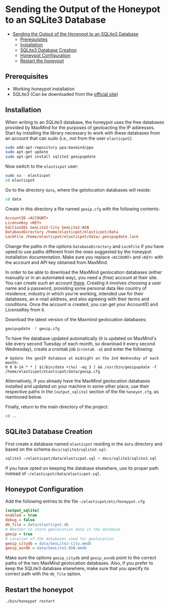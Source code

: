 # Sending the Output of the Honeypot to an SQLite3 Database

- [Sending the Output of the Honeypot to an SQLite3 Database](#sending-the-output-of-the-honeypot-to-an-sqlite3-database)
  - [Prerequisites](#prerequisites)
  - [Installation](#installation)
  - [SQLite3 Database Creation](#sqlite3-database-creation)
  - [Honeypot Configuration](#honeypot-configuration)
  - [Restart the honeypot](#restart-the-honeypot)

## Prerequisites

- Working honeypot installation
- SQLite3 (Can be downloaded from the [official site](https://sqlite.org/download.html))

## Installation

When writing to an SQLite3 database, the honeypot uses the free databases
provided by MaxMind for the purposes of geoloacting the IP addresses.
Start by installing the library necessary to work with these databases
from an account that can sudo (i.e., not from the user `elasticpot`):

```bash
sudo add-apt-repository ppa:maxmind/ppa
sudo apt-get update
sudo apt-get install sqlite3 geoipupdate
```

Now switch to the `elasticpot` user:

```bash
sudo su - elasticpot
cd elasticpot
```

Go to the directory `data`, where the gelolocation databases will reside:

```bash
cd data
```

Create in this directory a file named `geoip.cfg` with the following contents:

```geoip.cfg
AccountID <ACCOUNT>
LicenseKey <KEY>
EditionIDs GeoLite2-City GeoLite2-ASN
DatabaseDirectory /home/elasticpot/elasticpot/data
LockFile /home/elasticpot/elasticpot/data/.geoipupdate.lock
```

Change the paths in the options `DatabaseDirectory` and `LockFile` if you
have opted to use paths different from the ones suggested by the
honeypot installation documentation. Make sure you replace `<ACCOUNT>`
and `<KEY>` with the account and API key obtained from MaxMind.

In order to be able to download the MaxMind geolocation databases (either
manually or in an automated way), you need a (free) account at their site.
You can create such an account [there](https://www.maxmind.com/en/geolite2/signup).
Creating it involves choosing a user name and a password, providing some
personal data like country of residence, industry in which you're working,
intended use for their databases, an e-mail address, and also agreeing with
their terms and conditions. Once the account is created, you can get your
AccountID and LicenseKey from it.

Download the latest version of the Maxmind geolocation databases:

```bash
geoipupdate -f geoip.cfg
```

To have the database updated automatically (it is updated on MaxMind's site
every second Tuesday of each month, so download it every second Wednesday),
create a crontab job (`crontab -e`) and enter the following:

```crontab
# Update the geoIP database at midnight on the 2nd Wednesday of each month:
0 0 8-14 * * [ $(/bin/date +\%u) -eq 3 ] && /usr/bin/geoipupdate -f /home/elasticpot/elasticpot/data/geoip.cfg
```

Alternatively, if you already have the MaxMind geolocation databases installed
and updated on your machine in some other place, use their respective paths in
the `[output_sqlite]` section of the file `honeyot.cfg`, as mentioned
below.

Finally, return to the main directory of the project:

```bash
cd ..
```

## SQLite3 Database Creation

First create a database named `elasticpot` residing in the `data` directory and
based on the schema `docs/sqlite3/sqlite3.sql`:

```bash
sqlite3 ~/elasticpot/data/elasticpot.sql < docs/sqlite3/sqlite3.sql
```

If you have opted on keeping the database elsewhere, use its proper path
instead of `~/elasticpot/data/elasticpot.sql`.

## Honeypot Configuration

Add the following entries to the file `~/elasticpot/etc/honeypot.cfg`

```honeypot.cfg
[output_sqlite]
enabled = true
debug = false
db_file = data/elasticpot.db
# Whether to store geolocation data in the database
geoip = true
# Location of the databases used for geolocation
geoip_citydb = data/GeoLite2-City.mmdb
geoip_asndb = data/GeoLite2-ASN.mmdb
```

Make sure the options `geoip_citydb` and `geoip_asndb` point to the correct
paths of the two MaxMind geolocation databases. Also, if you prefer to keep
the SQLite3 database elsewhere, make sure that you specify its correct path
with the `db_file` option.

## Restart the honeypot

```bash
./bin/honeypot restart
```
